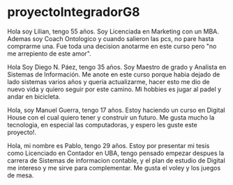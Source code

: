 # proyectoIntegradorG8

Hola soy Lilian, tengo 55 años. Soy Licenciada en Marketing con un MBA. Ademas soy Coach Ontologico y cuando salieron las pcs, no pare hasta comprarme una. Fue toda una decision anotarme en este curso pero "no me arrepiento de este amor". 


Hola Soy Diego N. Páez, tengo 35 años. Soy Maestro de grado y Analista en Sistemas de Información. Me anote en este curso porque habia dejado de lado sistemas varios años y queria actualizarme, hacer esto me dio de nuevo vida y quiero seguir por este camino. Mi hobbies es jugar al padel y andar en bicicleta.

Hola, soy Manuel Guerra, tengo 17 años. Estoy haciendo un curso en Digital House con el cual quiero tener y construir un futuro. Me gusta mucho la tecnologia, en especial las computadoras, y espero les guste este proyecto!.

Hola, mi nombre es Pablo, tengo 29 años. Estoy por presentar mi tesis como Licenciado en Contador en UBA, tengo pensado empezar despues la carrera de Sistemas de informacion contable, y el plan de estudio de Digital me intereso y me sirve para complementar. Me gusta el voley y los juegos de mesa.
